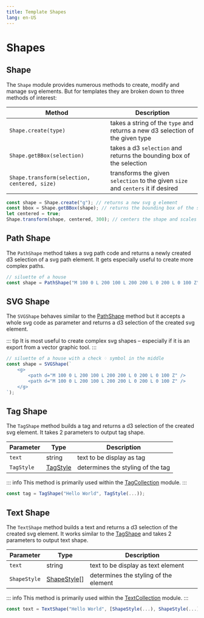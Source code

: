 ```yaml
---
title: Template Shapes
lang: en-US
---
```


# Shapes

## Shape

The `Shape` module provides numerous methods to create, modify and manage svg elements.
But for templates they are broken down to three methods of interest:

| Method                                       | Description                                                                      |
| -------------------------------------------- | -------------------------------------------------------------------------------- |
| `Shape.create(type)`                         | takes a string of the `type` and returns a new d3 selection of the given type    |
| `Shape.getBBox(selection)`                   | takes a d3 `selection` and returns the bounding box of the selection             |
| `Shape.transform(selection, centered, size)` | transforms the given `selection` to the given `size` and `centers` it if desired |

```js
const shape = Shape.create("g"); // returns a new svg g element
const bbox = Shape.getBBox(shape); // returns the bounding box of the shape
let centered = true;
Shape.transform(shape, centered, 300); // centers the shape and scales it to 300px
```

## Path Shape

The `PathShape` method takes a svg path code and returns a newly created d3 selection of a svg path element.
It gets especially useful to create more complex paths.

```js
// siluette of a house
const shape = PathShape("M 100 0 L 200 100 L 200 200 L 0 200 L 0 100 Z");
```

## SVG Shape

The `SVGShape` behaves similar to the [PathShape](#path-shape) method but it accepts a whole svg code as parameter and returns a d3 selection of the created svg element.

::: tip
It is most useful to create complex svg shapes – especially if it is an export from a vector graphic tool.
:::

```js
// siluette of a house with a check ♢ symbol in the middle
const shape = SVGShape(`
	<g>
		<path d="M 100 0 L 200 100 L 200 200 L 0 200 L 0 100 Z" />
		<path d="M 100 0 L 200 100 L 200 200 L 0 200 L 0 100 Z" />
	</g>
`);
```

## Tag Shape

The `TagShape` method builds a tag and returns a d3 selection of the created svg element.
It takes 2 parameters to output tag shape.

| Parameter  | Type                                         | Description                       |
| ---------- | -------------------------------------------- | --------------------------------- |
| `text`     | string                                       | text to be display as tag         |
| `TagStyle` | [TagStyle](/template-api/_styling#tag-style) | determines the styling of the tag |

::: info
This method is primarily used within the [TagCollection](/template-api/collections#tag-collection) module.
:::

```js
const tag = TagShape("Hello World", TagStyle(...));
```

## Text Shape

The `TextShape` method builds a text and returns a d3 selection of the created svg element.
It works similar to the [TagShape](#tag-shape) and takes 2 parameters to output text shape.

| Parameter    | Type                                               | Description                           |
| ------------ | -------------------------------------------------- | ------------------------------------- |
| `text`       | string                                             | text to be display as text element    |
| `ShapeStyle` | [ShapeStyle](/template-api/_styling#shape-style)[] | determines the styling of the element |

::: info
This method is primarily used within the [TextCollection](/template-api/collections#text-collection) module.
:::

```js
const text = TextShape("Hello World", [ShapeStyle(...), ShapeStyle(...)]);
```
